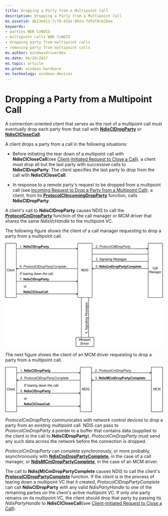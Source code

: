```yaml
---
title: Dropping a Party from a Multipoint Call
description: Dropping a Party from a Multipoint Call
ms.assetid: db23e911-7c70-432e-992a-fdfdf8cb28ae
keywords:
- parties WDK CoNDIS
- multipoint calls WDK CoNDIS
- dropping party from multipoint calls
- removing party from multipoint calls
ms.author: windowsdriverdev
ms.date: 04/20/2017
ms.topic: article
ms.prod: windows-hardware
ms.technology: windows-devices
---
```


# Dropping a Party from a Multipoint Call





A connection-oriented client that serves as the root of a multipoint call must eventually drop each party from that call with [**NdisClDropParty**](https://msdn.microsoft.com/library/windows/hardware/ff561629) or [**NdisClCloseCall**](https://msdn.microsoft.com/library/windows/hardware/ff561627).

A client drops a party from a call in the following situations:

-   Before initiating the tear down of a multipoint call with **NdisClCloseCall**(see [Client-Initiated Request to Close a Call](client-initiated-request-to-close-a-call.md)), a client must drop all but the last party with successive calls to **NdisClDropParty**. The client specifies the last party to drop from the call with **NdisClCloseCall**.

-   In response to a remote party's request to be dropped from a multipoint call (see [Incoming Request to Drop a Party from a Multipoint Call](incoming-request-to-drop-a-party-from-a-multipoint-call.md)), a client, from its [**ProtocolClIncomingDropParty**](https://msdn.microsoft.com/library/windows/hardware/ff570231) function, calls **NdisClDropParty**.

A client's call to **NdisClDropParty** causes NDIS to call the [**ProtocolCmDropParty**](https://msdn.microsoft.com/library/windows/hardware/ff570244) function of the call manager or MCM driver that shares the same *NdisVcHandle* to the multipoint VC.

The following figure shows the client of a call manager requesting to drop a party from a multipoint call.

![diagram illustrating the client of a call manager requesting to drop a party from a multipoint call](images/cm-18.png)

The next figure shows the client of an MCM driver requesting to drop a party from a multipoint call.

![diagram illustrating the client of an mcm driver requesting to drop a party from a multipoint call](images/fig1-18.png)

*ProtocolCmDropParty* communicates with network control devices to drop a party from an existing multipoint call. NDIS can pass to *ProtocolCmDropParty* a pointer to a buffer that contains data (supplied to the client in the call to **NdisClDropParty**). *ProtocolCmDropParty* must send any such data across the network before the connection is dropped.

*ProtocolCmDropParty* can complete synchronously, or more probably, asynchronously with [**NdisCmDropPartyComplete**](https://msdn.microsoft.com/library/windows/hardware/ff561674), in the case of a call manager, or [**NdisMCmDropPartyComplete**](https://msdn.microsoft.com/library/windows/hardware/ff563543), in the case of an MCM driver.

The call to **Ndis(M)CmDropPartyComplete** causes NDIS to call the client's [**ProtocolClDropPartyComplete**](https://msdn.microsoft.com/library/windows/hardware/ff570227) function. If the client is in the process of tearing down a multipoint VC that it created, *ProtocolClDropPartyComplete* can call **NdisClDropParty** with any valid *NdisPartyHandle* to one of the remaining parties on the client's active multipoint VC. If only one party remains on its multipoint VC, the client should drop that party by passing its *NdisPartyHandle* to **NdisClCloseCall**(see [Client-Initiated Request to Close a Call](client-initiated-request-to-close-a-call.md)).

 

 






